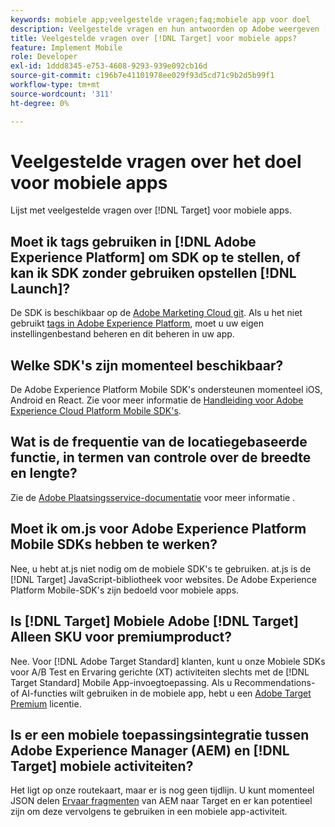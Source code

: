 ```yaml
---
keywords: mobiele app;veelgestelde vragen;faq;mobiele app voor doel
description: Veelgestelde vragen en hun antwoorden op Adobe weergeven [!DNL Target] voor mobiele apps.
title: Veelgestelde vragen over [!DNL Target] voor mobiele apps?
feature: Implement Mobile
role: Developer
exl-id: 1ddd8345-e753-4608-9293-939e092cb16d
source-git-commit: c196b7e41101978ee029f93d5cd71c9b2d5b99f1
workflow-type: tm+mt
source-wordcount: '311'
ht-degree: 0%

---
```


# Veelgestelde vragen over het doel voor mobiele apps

Lijst met veelgestelde vragen over [!DNL Target] voor mobiele apps.

## Moet ik tags gebruiken in [!DNL Adobe Experience Platform] om SDK op te stellen, of kan ik SDK zonder gebruiken opstellen [!DNL Launch]?

De SDK is beschikbaar op de [Adobe Marketing Cloud git](https://github.com/Adobe-Marketing-Cloud/acp-sdks/). Als u het niet gebruikt [tags in Adobe Experience Platform](https://experienceleague.adobe.com/docs/experience-platform/tags/home.html), moet u uw eigen instellingenbestand beheren en dit beheren in uw app.

## Welke SDK&#39;s zijn momenteel beschikbaar?

De Adobe Experience Platform Mobile SDK&#39;s ondersteunen momenteel iOS, Android en React. Zie voor meer informatie de [Handleiding voor Adobe Experience Cloud Platform Mobile SDK&#39;s](https://aep-sdks.gitbook.io/docs/).

## Wat is de frequentie van de locatiegebaseerde functie, in termen van controle over de breedte en lengte?

Zie de [Adobe Plaatsingsservice-documentatie](https://experienceleague.adobe.com/docs/places/using/home.html) voor meer informatie .

## Moet ik om.js voor Adobe Experience Platform Mobile SDKs hebben te werken?

Nee, u hebt at.js niet nodig om de mobiele SDK&#39;s te gebruiken. at.js is de [!DNL Target] JavaScript-bibliotheek voor websites. De Adobe Experience Platform Mobile-SDK&#39;s zijn bedoeld voor mobiele apps.

## Is [!DNL Target] Mobiele Adobe [!DNL Target] Alleen SKU voor premiumproduct?

Nee. Voor [!DNL Adobe Target Standard] klanten, kunt u onze Mobiele SDKs voor A/B Test en Ervaring gerichte (XT) activiteiten slechts met de [!DNL Target Standard] Mobile App-invoegtoepassing. Als u Recommendations- of AI-functies wilt gebruiken in de mobiele app, hebt u een [Adobe Target Premium](/help/main/c-intro/intro.md#premium) licentie.

## Is er een mobiele toepassingsintegratie tussen Adobe Experience Manager (AEM) en [!DNL Target] mobiele activiteiten?

Het ligt op onze routekaart, maar er is nog geen tijdlijn. U kunt momenteel JSON delen [Ervaar fragmenten](/help/main/c-experiences/c-manage-content/aem-experience-fragments.md) van AEM naar Target en er kan potentieel zijn om deze vervolgens te gebruiken in een mobiele app-activiteit.
